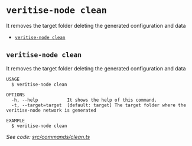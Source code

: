 `veritise-node clean`
=====================

It removes the target folder deleting the generated configuration and data

* [`veritise-node clean`](#veritise-node-clean)

## `veritise-node clean`

It removes the target folder deleting the generated configuration and data

```
USAGE
  $ veritise-node clean

OPTIONS
  -h, --help           It shows the help of this command.
  -t, --target=target  [default: target] The target folder where the veritise-node network is generated

EXAMPLE
  $ veritise-node clean
```

_See code: [src/commands/clean.ts](https://github.com/veritise/veritise-node/blob/v1.0.9/src/commands/clean.ts)_
